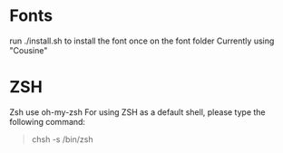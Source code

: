 # Fonts
run ./install.sh to install the font once on the font folder
Currently using "Cousine"

# ZSH
Zsh use oh-my-zsh
For using ZSH as a default shell, please type the following command:
> chsh -s /bin/zsh

